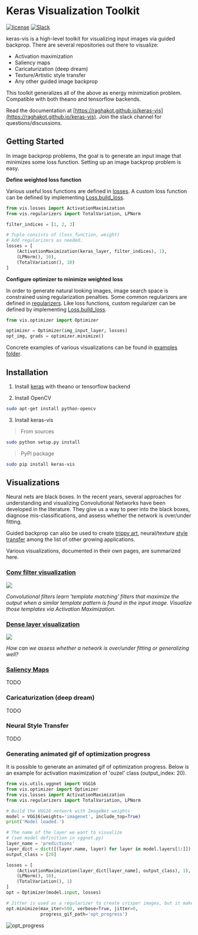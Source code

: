 # Keras Visualization Toolkit
[![license](https://img.shields.io/github/license/mashape/apistatus.svg?maxAge=2592000)](https://github.com/raghakot/keras-vis/blob/master/LICENSE)
[![Slack](https://img.shields.io/badge/slack-discussion-E01563.svg)](https://keras-vis.herokuapp.com/)

keras-vis is a high-level toolkit for visualizing input images via guided backprop. 
There are several repositories out there to visualize: 

- Activation maximization
- Saliency maps
- Caricaturization (deep dream)
- Texture/Artistic style transfer
- Any other guided image backprop

This toolkit generalizes all of the above as energy minimization problem. 
Compatible with both theano and tensorflow backends. 

Read the documentation at [https://raghakot.github.io/keras-vis](https://raghakot.github.io/keras-vis). 
Join the slack channel for questions/discussions.

## Getting Started
In image backprop problems, the goal is to generate an input image that minimizes some loss function.
Setting up an image backprop problem is easy.

**Define weighted loss function**

Various useful loss functions are defined in [losses](https://raghakot.github.io/keras-vis/vis.losses).
A custom loss function can be defined by implementing [Loss.build_loss](https://raghakot.github.io/keras-vis/vis.losses/#lossbuild_loss).

```python
from vis.losses import ActivationMaximization
from vis.regularizers import TotalVariation, LPNorm

filter_indices = [1, 2, 3]

# Tuple consists of (loss_function, weight)
# Add regularizers as needed.
losses = [
    (ActivationMaximization(keras_layer, filter_indices), 1),
    (LPNorm(), 10),
    (TotalVariation(), 10)
]
```

**Configure optimizer to minimize weighted loss**

In order to generate natural looking images, image search space is constrained using regularization penalties. 
Some common regularizers are defined in [regularizers](https://raghakot.github.io/keras-vis/vis.regularizers).
Like loss functions, custom regularizer can be defined by implementing 
[Loss.build_loss](https://raghakot.github.io/keras-vis/vis.losses/#lossbuild_loss).


```python
from vis.optimizer import Optimizer

optimizer = Optimizer(img_input_layer, losses)
opt_img, grads = optimizer.minimize()
```

Concrete examples of various visualizations can be found in 
[examples folder](https://github.com/raghakot/keras-vis/tree/master/examples).

## Installation

1) Install [keras](https://github.com/fchollet/keras/blob/master/README.md#installation) 
with theano or tensorflow backend

2) Install OpenCV 
```bash
sudo apt-get install python-opencv
```

3) Install keras-vis
> From sources
```bash
sudo python setup.py install
```

> PyPI package
```bash
sudo pip install keras-vis
```

## Visualizations
Neural nets are black boxes. In the recent years, several approaches for understanding and visualizing Convolutional 
Networks have been developed in the literature. They give us a way to peer into the black boxes, 
diagnose mis-classifications, and assess whether the network is over/under fitting. 

Guided backprop can also be used to create [trippy art](https://deepdreamgenerator.com/gallery), neural/texture 
[style transfer](https://github.com/jcjohnson/neural-style) among the list of other growing applications.

Various visualizations, documented in their own pages, are summarized here.

### [Conv filter visualization](https://raghakot.github.io/keras-vis/visualizations/conv_filters)
<img src="https://raw.githubusercontent.com/raghakot/keras-vis/master/images/conv_vis/cover.jpg?raw=true"/>

*Convolutional filters learn 'template matching' filters that maximize the output when a similar template 
pattern is found in the input image. Visualize those templates via Activation Maximization.*

### [Dense layer visualization](https://raghakot.github.io/keras-vis/visualizations/dense)

<img src="https://raw.githubusercontent.com/raghakot/keras-vis/master/images/dense_vis/cover.png?raw=true"/>

*How can we assess whether a network is over/under fitting or generalizing well?*

### [Saliency Maps](https://raghakot.github.io/keras-vis/visualizations/saliency)
TODO

### Caricaturization (deep dream)
TODO

### Neural Style Transfer
TODO

### Generating animated gif of optimization progress
It is possible to generate an animated gif of optimization progress. Below is an example for activation maximization
of 'ouzel' class (output_index: 20).

```python
from vis.utils.vggnet import VGG16
from vis.optimizer import Optimizer
from vis.losses import ActivationMaximization
from vis.regularizers import TotalVariation, LPNorm

# Build the VGG16 network with ImageNet weights
model = VGG16(weights='imagenet', include_top=True)
print('Model loaded.')

# The name of the layer we want to visualize
# (see model definition in vggnet.py)
layer_name = 'predictions'
layer_dict = dict([(layer.name, layer) for layer in model.layers[1:]])
output_class = [20]

losses = [
    (ActivationMaximization(layer_dict[layer_name], output_class), 1),
    (LPNorm(), 10),
    (TotalVariation(), 1)
]
opt = Optimizer(model.input, losses)

# Jitter is used as a regularizer to create crisper images, but it makes gif animation ugly.
opt.minimize(max_iter=500, verbose=True, jitter=0,
             progress_gif_path='opt_progress')
```

![opt_progress](https://raw.githubusercontent.com/raghakot/keras-vis/master/images/opt_progress.gif?raw=true "Optimization progress")
